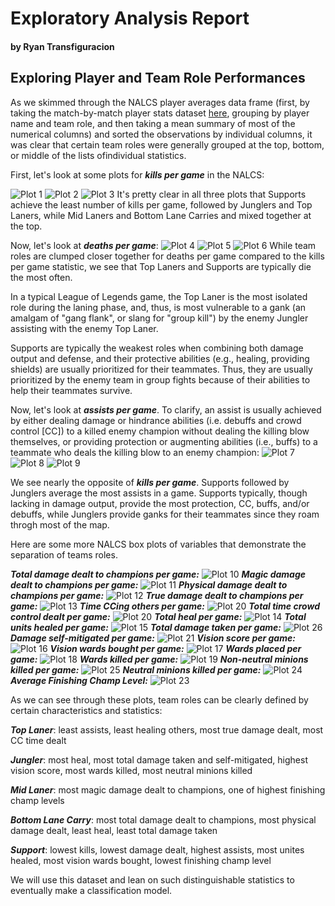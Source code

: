 # Exploratory Analysis Report
#### by Ryan Transfiguracion

## Exploring Player and Team Role Performances
As we skimmed through the NALCS player averages data frame (first, by taking the match-by-match player stats dataset [here](lol_pros_predictor/datasets/nalcs/nalcs_spring2018_match_player_stats.csv), grouping by player name and team role, and then taking a mean summary of most of the numerical columns) and sorted the observations by individual columns, it was clear that certain team roles were generally grouped at the top, bottom, or middle of the lists ofindividual statistics.

First, let's look at some plots for ***kills per game*** in the NALCS:

![Plot 1](presentation-images/exploratory-analysis/01.png)
![Plot 2](presentation-images/exploratory-analysis/02.png)
![Plot 3](presentation-images/exploratory-analysis/03.png)
It's pretty clear in all three plots that Supports achieve the least number of kills per game, followed by Junglers and Top Laners, while Mid Laners and Bottom Lane Carries and mixed together at the top.

Now, let's look at ***deaths per game***:
![Plot 4](presentation-images/exploratory-analysis/04.png)
![Plot 5](presentation-images/exploratory-analysis/05.png)
![Plot 6](presentation-images/exploratory-analysis/06.png)
While team roles are clumped closer together for deaths per game compared to the kills per game statistic, we see that Top Laners and Supports are typically die the most often.  

In a typical League of Legends game, the Top Laner is the most isolated role during the laning phase, and, thus, is most vulnerable to a gank (an amalgam of "gang flank", or slang for "group kill") by the enemy Jungler assisting with the enemy Top Laner.  

Supports are typically the weakest roles when combining both damage output and defense, and their protective abilities (e.g., healing, providing shields) are usually prioritized for their teammates.  Thus, they are usually prioritized by the enemy team in group fights because of their abilities to help their teammates survive.

Now, let's look at ***assists per game***.  To clarify, an assist is usually achieved by either dealing damage or hindrance abilities (i.e. debuffs and crowd control [CC]) to a killed enemy champion without dealing the killing blow themselves, or providing protection or augmenting abilities (i.e., buffs) to a teammate who deals the killing blow to an enemy champion:
![Plot 7](presentation-images/exploratory-analysis/07.png)
![Plot 8](presentation-images/exploratory-analysis/08.png)
![Plot 9](presentation-images/exploratory-analysis/09.png)

We see nearly the opposite of ***kills per game***.  Supports followed by Junglers average the most assists in a game.  Supports typically, though lacking in damage output, provide the most protection, CC, buffs, and/or debuffs, while Junglers provide ganks for their teammates since they roam throgh most of the map.

Here are some more NALCS box plots of variables that demonstrate the separation of teams roles.

***Total damage dealt to champions per game:***
![Plot 10](presentation-images/exploratory-analysis/10.png)
***Magic damage dealt to champions per game:***
![Plot 11](presentation-images/exploratory-analysis/11.png)
***Physical damage dealt to champions per game:***
![Plot 12](presentation-images/exploratory-analysis/12.png)
***True damage dealt to champions per game:***
![Plot 13](presentation-images/exploratory-analysis/13.png)
***Time CCing others per game:***
![Plot 20](presentation-images/exploratory-analysis/20.png)
***Total time crowd control dealt per game:***
![Plot 20](presentation-images/exploratory-analysis/22.png)
***Total heal per game:***
![Plot 14](presentation-images/exploratory-analysis/14.png)
***Total units healed per game:***
![Plot 15](presentation-images/exploratory-analysis/15.png)
***Total damage taken per game:***
![Plot 26](presentation-images/exploratory-analysis/26.png)
***Damage self-mitigated per game:***
![Plot 21](presentation-images/exploratory-analysis/21.png)
***Vision score per game:***
![Plot 16](presentation-images/exploratory-analysis/16.png)
***Vision wards bought per game:***
![Plot 17](presentation-images/exploratory-analysis/17.png)
***Wards placed per game:***
![Plot 18](presentation-images/exploratory-analysis/18.png)
***Wards killed per game:***
![Plot 19](presentation-images/exploratory-analysis/19.png)
***Non-neutral minions killed per game:***
![Plot 25](presentation-images/exploratory-analysis/25.png)
***Neutral minions killed per game:***
![Plot 24](presentation-images/exploratory-analysis/24.png)
***Average Finishing Champ Level:***
![Plot 23](presentation-images/exploratory-analysis/23.png)

As we can see through these plots, team roles can be clearly defined by certain characteristics and statistics:

***Top Laner***: least assists, least healing others, most true damage dealt, most CC time dealt 

***Jungler***: most heal, most total damage taken and self-mitigated, highest vision score, most wards killed, most neutral minions killed

***Mid Laner***: most magic damage dealt to champions, one of highest finishing champ levels

***Bottom Lane Carry***: most total damage dealt to champions, most physical damage dealt, least heal, least total damage taken

***Support***: lowest kills, lowest damage dealt, highest assists, most unites healed, most vision wards bought, lowest finishing champ level

We will use this dataset and lean on such distinguishable statistics to eventually make a classification model.